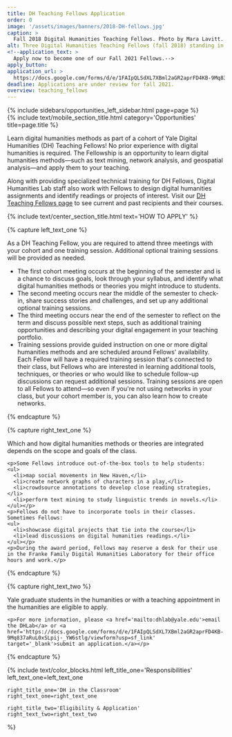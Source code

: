 ```yaml
---
title: DH Teaching Fellows Application
order: 0
image: '/assets/images/banners/2018-DH-fellows.jpg'
caption: >
  Fall 2018 Digital Humanities Teaching Fellows. Photo by Mara Lavitt.
alt: Three Digital Humanities Teaching Fellows (fall 2018) standing in front of the Special Projects Cube in the Franke Family Digital Humanities Laboratory.
<!--application_text: >
  Apply now to become one of our Fall 2021 Fellows.-->
apply_button:
application_url: >
  https://docs.google.com/forms/d/e/1FAIpQLSdXL7XBml2aGR2aprFD4KB-9Mq837aRuL0xSLpij-_YW6stlg/viewform?usp=sf_link
deadline: Applications are under review for fall 2021.
overview: teaching_fellows
---
```


<div class='center-column'>
  <div class='two-column-container one-third-width top-text'>
    <div class='left-column'>
      {% include sidebars/opportunities_left_sidebar.html page=page %}
    </div>
    <div class='right-column'>
      {% include text/mobile_section_title.html
        category='Opportunities'
        title=page.title
      %}
      <p>Learn digital humanities methods as part of a cohort of Yale Digital Humanities (DH) Teaching Fellows! No prior experience with digital humanities is required. The Fellowship is an opportunity to learn digital humanities methods—such as text mining, network analysis, and geospatial analysis—and apply them to your teaching.</p> 
      <p>Along with providing specialized technical training for DH Fellows, Digital Humanities Lab staff also work with Fellows to design digital humanities assignments and identify readings or projects of interest. Visit our <a href='{{ site.baseurl }}/about/teaching_fellows.html' target='_blank'>DH Teaching Fellows page</a> to see current and past recipients and their courses.</p>
    </div>
   </div>

  {% include text/center_section_title.html
    text='HOW TO APPLY'
  %}

  {% capture left_text_one %}
    <p>As a DH Teaching Fellow, you are required to attend three meetings with your cohort and one training session. Additional optional training sessions will be provided as needed.
    <ul>
      <li>The first cohort meeting occurs at the beginning of the semester and is a chance to discuss goals, look through your syllabus, and identify what digital humanities methods or theories you might introduce to students.</li>
      <li>The second meeting occurs near the middle of the semester to check-in, share success stories and challenges, and set up any additional optional training sessions.</li>
      <li>The third meeting occurs near the end of the semester to reflect on the term and discuss possible next steps, such as additional training opportunities and describing your digital engagement in your teaching portfolio.</li>
      <li>Training sessions provide guided instruction on one or more digital humanities methods and are scheduled around Fellows' availability. Each Fellow will have a required training session that's connected to their class, but Fellows who are interested in learning additional tools, techniques, or theories or who would like to schedule follow-up discussions can request additional sessions. Training sessions are open to all Fellows to attend—so even if you're not using networks in your class, but your cohort member is, you can also learn how to create networks.</li>
    </ul></p>
  {% endcapture %}

  {% capture right_text_one %}
    <p>Which and how digital humanities methods or theories are integrated depends on the scope and goals of the class.</p>

    <p>Some Fellows introduce out-of-the-box tools to help students:
    <ul> 
      <li>map social movements in New Haven,</li> 
      <li>create network graphs of characters in a play,</li>
      <li>crowdsource annotations to develop close reading strategies,</li> 
      <li>perform text mining to study linguistic trends in novels.</li>
    </ul></p>
    <p>Fellows do not have to incorporate tools in their classes. Sometimes Fellows:   
    <ul>
      <li>showcase digital projects that tie into the course</li> 
      <li>lead discussions on digital humanities readings.</li> 
    </ul></p>
    <p>During the award period, Fellows may reserve a desk for their use in the Franke Family Digital Humanities Laboratory for their office hours and work.</p>
  {% endcapture %}

  {% capture right_text_two %}
    <p>Yale graduate students in the humanities or with a teaching appointment in the humanities are eligible to apply.</p>

    <p>For more information, please <a href='mailto:dhlab@yale.edu'>email the DHLab</a> or <a href='https://docs.google.com/forms/d/e/1FAIpQLSdXL7XBml2aGR2aprFD4KB-9Mq837aRuL0xSLpij-_YW6stlg/viewform?usp=sf_link' target='_blank'>submit an application.</a></p>
  {% endcapture %}

  {% include text/color_blocks.html
    left_title_one='Responsibilities'
    left_text_one=left_text_one

    right_title_one='DH in the Classroom'
    right_text_one=right_text_one

    right_title_two='Eligibility & Application'
    right_text_two=right_text_two
  %}
</div>
